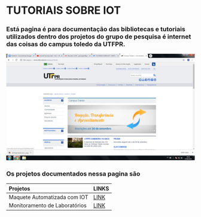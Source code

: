 # TUTORIAIS SOBRE IOT

### Está pagina é para documentação das bibliotecas e tutoriais utilizados dentro dos projetos do grupo de pesquisa é internet das coisas do campus toledo da UTFPR.

![](.gitbook/assets/image%20%2811%29.png)

### Os projetos documentados nessa pagina são

| Projetos | LINKS |
| :--- | :--- |
| Maquete Automatizada com IOT  | [LINK](https://github.com/juanengml/Maquete_Home_UTFPR) |
| Monitoramento de Laboratórios  | [LINK](https://github.com/juanengml/Sistema_de_Monitoramento_de_Salas_GPIOT-UTFPR-TD)  |




